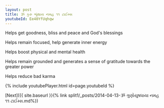 ```yaml
---
layout: post
title: ૐ કુરુ ભૂંથાય નમહ ૧૧ ટાઈમ્સ
youtubeId: Ee40YfUqhqw
---
```

 
 
Helps get goodness, bliss and peace and God's blessings
 
Helps remain focused, help generate inner energy 
 
Helps boost physical and mental health 
 
Helps remain grounded and generates a sense of gratitude towards the greater power 
 
Helps reduce bad karma
 
 
 
 


{% include youtubePlayer.html id=page.youtubeId %}
 
[Next]({{ site.baseurl }}{% link  split1/_posts/2014-04-13-ૐ ગુણોયુષધાયા નમહ ૧૧ ટાઈમ્સ.md%})
 
